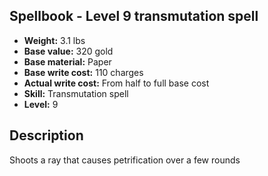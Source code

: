 ## Spellbook - Level 9 transmutation spell

- **Weight:** 3.1 lbs
- **Base value:** 320 gold
- **Base material:** Paper
- **Base write cost:** 110 charges
- **Actual write cost:** From half to full base cost
- **Skill:** Transmutation spell
- **Level:** 9

## Description

Shoots a ray that causes petrification over a few rounds
